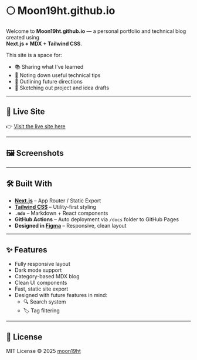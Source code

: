 # 🌕 Moon19ht.github.io

Welcome to **Moon19ht.github.io** — a personal portfolio and technical blog created using  
**Next.js + MDX + Tailwind CSS**.

This site is a space for:

- 📚 Sharing what I’ve learned
- 🧰 Noting down useful technical tips
- 🌱 Outlining future directions
- 🧠 Sketching out project and idea drafts

---

## 🔗 Live Site

👉 [Visit the live site here](https://moon19ht.github.io)

---

## 🖼️ Screenshots

<!-- Replace these comments with actual image links after deployment -->
<!-- ![Home Screenshot](./public/images/screenshot-home.png) -->
<!-- ![Blog Screenshot](./public/images/screenshot-blog.png) -->
<!-- ![Post Screenshot](./public/images/screenshot-post.png) -->

---

## 🛠 Built With

- **[Next.js](https://nextjs.org/)** – App Router / Static Export
- **[Tailwind CSS](https://tailwindcss.com/)** – Utility-first styling
- **`.mdx`** – Markdown + React components
- **GitHub Actions** – Auto deployment via `/docs` folder to GitHub Pages
- **Designed in [Figma](https://figma.com/)** – Responsive, clean layout

---

## ✨ Features

- Fully responsive layout
- Dark mode support
- Category-based MDX blog
- Clean UI components
- Fast, static site export
- Designed with future features in mind:
  - 🔍 Search system
  - 🏷️ Tag filtering

---

## 🪪 License

MIT License © 2025 [moon19ht](https://github.com/moon19ht)